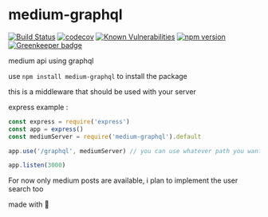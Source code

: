 # medium-graphql

[![Build Status](https://travis-ci.org/jsparanoguy/medium-graphql.svg?branch=master)](https://travis-ci.org/jsparanoguy/medium-graphql)
[![codecov](https://codecov.io/gh/jsparanoguy/medium-graphql/branch/master/graph/badge.svg)](https://codecov.io/gh/jsparanoguy/medium-graphql)
[![Known Vulnerabilities](https://snyk.io/test/github/jsparanoguy/medium-graphql/badge.svg)](https://snyk.io/test/github/jsparanoguy/medium-graphql)
[![npm version](https://badge.fury.io/js/medium-graphql.svg)](https://badge.fury.io/js/medium-graphql)
[![Greenkeeper badge](https://badges.greenkeeper.io/jsparanoguy/medium-graphql.svg)](https://greenkeeper.io/)

medium api using graphql

use ``npm install medium-graphql`` to install the package

this is a middleware that should be used with your server 

express example :
```javascript
const express = require('express')
const app = express()
const mediumServer = require('medium-graphql').default

app.use('/graphql', mediumServer) // you can use whatever path you want for the middleware

app.listen(3000)
```
For now only medium posts are available, i plan to implement the user search too

made with :heartbeat:
